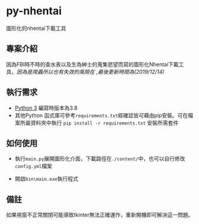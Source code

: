 
# py-nhentai

 圖形化的nhentai下載工具

## 專案介紹

因為FBI時不時的查水表以及生為紳士的蒐集慾望而寫的圖形化Nhentai下載工具，*因為是爬蟲所以也有失效的風險在`,最後更新時間為(2019/12/14)*

## 執行需求

- [Python 3](https://www.python.org/) 編寫時版本為3.8
- 其他Python 函式庫可參考`requirements.txt`經確認皆可藉由pip安裝。可在檔案所屬資料夾中執行 `pip install -r requirements.txt` 安裝所需套件

## 如何使用  

- 執行`main.py`展開圖形化介面，下載路徑在`./content/`中，也可以自行修改`config.yml`檔案

- 開啟`bin\main.exe`執行程式

## 備註

如果視窗不正常關閉可能導致tkinter無法正確運作，重新開機即可解決這一問題。
